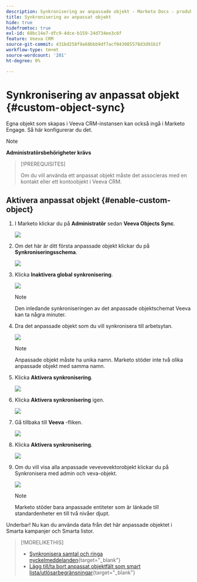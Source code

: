 ```yaml
---
description: Synkronisering av anpassade objekt - Marketo Docs - produktdokumentation
title: Synkronisering av anpassat objekt
hide: true
hidefromtoc: true
exl-id: 68bc14e7-dfc9-4dce-b159-24d734ee3c6f
feature: Veeva CRM
source-git-commit: 431bd258f9a68bbb9df7acf043085578d3d91b1f
workflow-type: tm+mt
source-wordcount: '201'
ht-degree: 0%

---
```


# Synkronisering av anpassat objekt {#custom-object-sync}

Egna objekt som skapas i Veeva CRM-instansen kan också ingå i Marketo Engage. Så här konfigurerar du det.

>[!NOTE]
>
>**Administratörsbehörigheter krävs**

>[!PREREQUISITES]
>
>Om du vill använda ett anpassat objekt måste det associeras med en kontakt eller ett kontoobjekt i Veeva CRM.

## Aktivera anpassat objekt {#enable-custom-object}

1. I Marketo klickar du på **Administratör** sedan **Veeva Objects Sync**.

   ![](assets/custom-object-sync-1.png)

1. Om det här är ditt första anpassade objekt klickar du på **Synkroniseringsschema**.

   ![](assets/custom-object-sync-2.png)

1. Klicka **Inaktivera global synkronisering**.

   ![](assets/custom-object-sync-3.png)

   >[!NOTE]
   >
   >Den inledande synkroniseringen av det anpassade objektschemat Veeva kan ta några minuter.

1. Dra det anpassade objekt som du vill synkronisera till arbetsytan.

   ![](assets/custom-object-sync-4.png)

   >[!NOTE]
   >
   >Anpassade objekt måste ha unika namn. Marketo stöder inte två olika anpassade objekt med samma namn.

1. Klicka **Aktivera synkronisering**.

   ![](assets/custom-object-sync-5.png)

1. Klicka **Aktivera synkronisering** igen.

   ![](assets/custom-object-sync-6.png)

1. Gå tillbaka till **Veeva** -fliken.

   ![](assets/custom-object-sync-7.png)

1. Klicka **Aktivera synkronisering**.

   ![](assets/custom-object-sync-8.png)

1. Om du vill visa alla anpassade vevevevektorobjekt klickar du på Synkronisera med admin och veva-objekt.

   ![](assets/custom-object-sync-9.png)

   >[!NOTE]
   >
   >Marketo stöder bara anpassade entiteter som är länkade till standardenheter en till två nivåer djupt.

Underbar! Nu kan du använda data från det här anpassade objektet i Smarta kampanjer och Smarta listor.

>[!MORELIKETHIS]
>
>* [Synkronisera samtal och ringa nyckelmeddelanden](/help/marketo/product-docs/crm-sync/veeva-crm-sync/sync-details/syncing-call-and-call-key-messages.md){target="_blank"}
>* [Lägg till/ta bort anpassat objektfält som smart lista/utlösarbegränsningar](/help/marketo/product-docs/crm-sync/veeva-crm-sync/sync-details/add-remove-custom-object-field-as-smart-list-trigger-constraints.md){target="_blank"}
